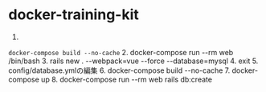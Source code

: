 # docker-training-kit

1. 
```docker-compose build --no-cache```
2. docker-compose run --rm web /bin/bash
3. rails new . --webpack=vue --force --database=mysql
4. exit
5. config/database.ymlの編集
6. docker-compose build --no-cache
7. docker-compose up
8. docker-compose run --rm web rails db:create
